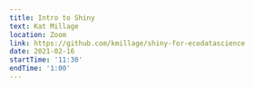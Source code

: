```yaml
---
title: Intro to Shiny
text: Kat Millage
location: Zoom
link: https://github.com/kmillage/shiny-for-ecodatascience
date: 2021-02-16
startTime: '11:30'
endTime: '1:00'
---
```

